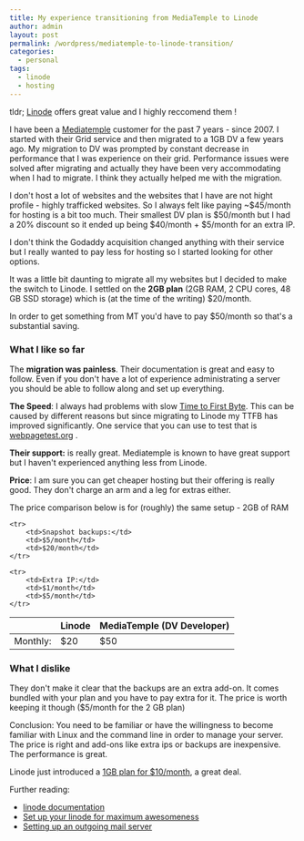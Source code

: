 ```yaml
---
title: My experience transitioning from MediaTemple to Linode
author: admin
layout: post
permalink: /wordpress/mediatemple-to-linode-transition/
categories:
  - personal
tags:
  - linode
  - hosting
---
```


tldr; [Linode][1] offers great value and I highly reccomend them ! 

I have been a [Mediatemple][2] customer for the past 7 years - since 2007. I started with their Grid service and then migrated to a 1GB DV a few years ago. My migration to DV was prompted by constant decrease in performance that I was experience on their grid. Performance issues were solved after migrating and actually they have been very accommodating when I had to migrate. I think they actually helped me with the migration.

I don't host a lot of websites and the websites that I have are not hight profile - highly trafficked websites. So I always felt like paying ~$45/month for hosting is a bit too much. Their smallest DV plan is $50/month but I had a 20% discount so it ended up being $40/month + $5/month for an extra IP.

I don't think the Godaddy acquisition changed anything with their service but I really wanted to pay less for hosting so I started looking for other options.

It was a little bit daunting to migrate all my websites but I decided to make the switch to Linode. I settled on the <strong>2GB plan</strong> (2GB RAM, 2 CPU cores, 48 GB SSD storage) which is (at the time of the writing) $20/month.

In order to get something from MT you'd have to pay $50/month so that's a substantial saving.

### What I like so far

The <strong>migration was painless</strong>. Their documentation is great and easy to follow. Even if you don't have a lot of experience administrating a server you should be able to follow along and set up everything.

<strong>The Speed</strong>: I always had problems with slow [Time to First Byte][3]. This can be caused by different reasons but since migrating to Linode my TTFB has improved significantly. One service that you can use to test that is [webpagetest.org][4] .

<strong>Their support:</strong> is really great. Mediatemple is known to have great support but I haven't experienced anything less from Linode.

<strong>Price</strong>: I am sure you can get cheaper hosting but their offering is really good. They don't charge an arm and a leg for extras either.

The price comparison below is for (roughly) the same setup - 2GB of RAM

<table>
  <thead>
    <tr>
    	<th></th>
      	<th>Linode</th>
      	<th>MediaTemple (DV Developer)</th>
    </tr>
  </thead>
  
  <tbody>
    <tr>
    	<td>Monthly:</td>
      	<td>$20</td>
      	<td>$50</td>
    </tr>

    <tr>
    	<td>Snapshot backups:</td>
      	<td>$5/month</td>
      	<td>$20/month</td>
    </tr>

    <tr>
    	<td>Extra IP:</td>
      	<td>$1/month</td>
      	<td>$5/month</td>
    </tr>
  </tbody>
</table>

### What I dislike

They don't make it clear that the backups are an extra add-on. It comes bundled with your plan and you have to pay extra for it. The price is worth keeping it though ($5/month for the 2 GB plan)

Conclusion: You need to be familiar or have the willingness to become familiar with Linux and the command line in order to manage your server. The price is right and add-ons like extra ips or backups are inexpensive. The performance is great.  

Linode just introduced a [1GB plan for $10/month][5], a great deal.


Further reading:


* [linode documentation][6]
* [Set up your linode for maximum awesomeness][7]
* [Setting up an outgoing mail server][8]

[1]:https://www.linode.com/?r=72d496fd6f3f292b4ffb371d9ea0cc04fc93a103
[2]:http://mdtm.pl/1n6YCUC
[3]:http://en.wikipedia.org/wiki/Time_To_First_Byte
[4]:http://www.webpagetest.org
[5]:https://blog.linode.com/2014/06/16/11th-linode-birthday-10-linode-plan/
[6]:https://library.linode.com
[7]:http://feross.org/how-to-setup-your-linode/
[8]:http://georgebuckingham.com/blog/php-outgoing-mail-ubuntu